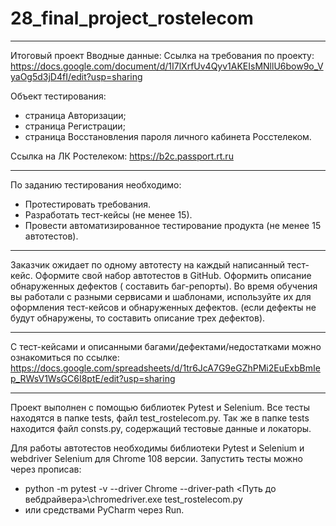 # 28_final_project_rostelecom
__________________________________________________________________________

Итоговый проект Вводные данные: Ссылка на требования по проекту: 
https://docs.google.com/document/d/1I7lXrfUv4Qyv1AKEIsMNllU6bow9o_VyaOg5d3jD4fI/edit?usp=sharing  


Объект тестирования:
- страница Авторизации;
- страница Регистрации;
- страница Восстановления пароля личного кабинета Росстелеком. 

Ссылка на ЛК Ростелеком: https://b2c.passport.rt.ru
__________________________________________________________________________

По заданию тестирования необходимо: 
- Протестировать требования. 
- Разработать тест-кейсы (не менее 15). 
- Провести автоматизированное тестирование продукта (не менее 15 автотестов). 
___________________________________________________________________________

Заказчик ожидает по одному автотесту на каждый написанный тест-кейс. 
Оформите свой набор автотестов в GitHub. 
Оформить описание обнаруженных дефектов ( составить баг-репорты). 
Во время обучения вы работали с разными сервисами и шаблонами, используйте их для оформления тест-кейсов и обнаруженных дефектов. 
(если дефекты не будут обнаружены, то составить описание трех дефектов). 
__________________________________________________________________________
С тест-кейсами и описанными багами/дефектами/недостатками можно ознакомиться по ссылке: 
https://docs.google.com/spreadsheets/d/1tr6JcA7G9eGZhPMi2EuExbBmIep_RWsV1WsGC6I8ptE/edit?usp=sharing
__________________________________________________________________________

Проект выполнен с помощью библиотек Pytest и Selenium.
Все тесты находятся в папке tests, файл test_rostelecom.py.
Так же в папке tests находится файл consts.py, содержащий тестовые данные и локаторы.

Для работы автотестов необходимы библиотеки Pytest и Selenium и webdriver Selenium для Chrome 108 версии. 
Запустить тесты можно через прописав: 
- python -m pytest -v --driver Chrome --driver-path <Путь до вебдрайвера>\chromedriver.exe test_rostelecom.py 
- или средствами PyCharm через Run.
